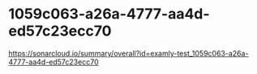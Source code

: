 # 1059c063-a26a-4777-aa4d-ed57c23ecc70
https://sonarcloud.io/summary/overall?id=examly-test_1059c063-a26a-4777-aa4d-ed57c23ecc70

